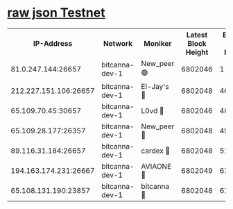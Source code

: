 [raw json Testnet](https://rpc-check.bcat.stavr.tech/bcat/rpc-bcat-result.json)
=


<table><tr><th>IP-Address</th><th>Network</th><th>Moniker</th><th>Latest Block Height</th><th>Earliest Block Height</th><th>Catching Up</th><th>Tx Index</th><th>Voting Power</th><th>Scan Time</th></tr><tr><td>81.0.247.144:26657</td><td>bitcanna-dev-1</td><td>New_peer 🟢</td><td>6802046</td><td>1</td><td>False</td><td>on</td><td>0</td><td>2024-03-09T15:57:13.371138864UTC</td></tr><tr><td>212.227.151.106:26657</td><td>bitcanna-dev-1</td><td>El-Jay's 🔴</td><td>6802048</td><td>4670391</td><td>False</td><td>on</td><td>2218364</td><td>2024-03-09T15:57:20.026588261UTC</td></tr><tr><td>65.109.70.45:30657</td><td>bitcanna-dev-1</td><td>L0vd 🔴</td><td>6802046</td><td>4828155</td><td>False</td><td>on</td><td>308120</td><td>2024-03-09T15:57:13.678111244UTC</td></tr><tr><td>65.109.28.177:26357</td><td>bitcanna-dev-1</td><td>New_peer 🔴</td><td>6802048</td><td>4952911</td><td>False</td><td>on</td><td>2237167</td><td>2024-03-09T15:57:20.684943044UTC</td></tr><tr><td>89.116.31.184:26657</td><td>bitcanna-dev-1</td><td>cardex 🔴</td><td>6802048</td><td>5185001</td><td>False</td><td>on</td><td>1</td><td>2024-03-09T15:57:20.367041046UTC</td></tr><tr><td>194.163.174.231:26667</td><td>bitcanna-dev-1</td><td>AVIAONE 🔴</td><td>6802049</td><td>6791301</td><td>False</td><td>on</td><td>1949865</td><td>2024-03-09T15:57:29.431629269UTC</td></tr><tr><td>65.108.131.190:23857</td><td>bitcanna-dev-1</td><td>bitcanna 🔴</td><td>6802048</td><td>6798048</td><td>False</td><td>off</td><td>378646</td><td>2024-03-09T15:57:20.988745850UTC</td></tr></table>